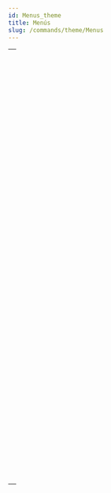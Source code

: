 ```yaml
---
id: Menus_theme
title: Menús
slug: /commands/theme/Menus
---
```


|                                                                                                                                       |
| ------------------------------------------------------------------------------------------------------------------------------------- |
| [<!-- INCLUDE #_command_.APPEND MENU ITEM.Syntax -->](../../commands-legacy/append-menu-item.md)<br/>                                 |
| [<!-- INCLUDE #_command_.Count menu items.Syntax -->](../../commands-legacy/count-menu-items.md)<br/>                                 |
| [<!-- INCLUDE #_command_.Count menus.Syntax -->](../../commands-legacy/count-menus.md)<br/>                                           |
| [<!-- INCLUDE #_command_.Create menu.Syntax -->](../../commands-legacy/create-menu.md)<br/>                                           |
| [<!-- INCLUDE #_command_.DELETE MENU ITEM.Syntax -->](../../commands-legacy/delete-menu-item.md)<br/>                                 |
| [<!-- INCLUDE #_command_.DISABLE MENU ITEM.Syntax -->](../../commands-legacy/disable-menu-item.md)<br/>                               |
| [<!-- INCLUDE #_command_.Dynamic pop up menu.Syntax -->](../../commands-legacy/dynamic-pop-up-menu.md)<br/>                           |
| [<!-- INCLUDE #_command_.ENABLE MENU ITEM.Syntax -->](../../commands-legacy/enable-menu-item.md)<br/>                                 |
| [<!-- INCLUDE #_command_.Get menu bar reference.Syntax -->](../../commands-legacy/get-menu-bar-reference.md)<br/>                     |
| [<!-- INCLUDE #_command_.Get menu item.Syntax -->](../../commands-legacy/get-menu-item.md)<br/>                                       |
| [<!-- INCLUDE #_command_.GET MENU ITEM ICON.Syntax -->](../../commands-legacy/get-menu-item-icon.md)<br/>                             |
| [<!-- INCLUDE #_command_.Get menu item key.Syntax -->](../../commands-legacy/get-menu-item-key.md)<br/>                               |
| [<!-- INCLUDE #_command_.Get menu item mark.Syntax -->](../../commands-legacy/get-menu-item-mark.md)<br/>                             |
| [<!-- INCLUDE #_command_.Get menu item method.Syntax -->](../../commands-legacy/get-menu-item-method.md)<br/>                         |
| [<!-- INCLUDE #_command_.Get menu item modifiers.Syntax -->](../../commands-legacy/get-menu-item-modifiers.md)<br/>                   |
| [<!-- INCLUDE #_command_.Get menu item parameter.Syntax -->](../../commands-legacy/get-menu-item-parameter.md)<br/>                   |
| [<!-- INCLUDE #_command_.GET MENU ITEM PROPERTY.Syntax -->](../../commands-legacy/get-menu-item-property.md)<br/>                     |
| [<!-- INCLUDE #_command_.Get menu item style.Syntax -->](../../commands-legacy/get-menu-item-style.md)<br/>                           |
| [<!-- INCLUDE #_command_.GET MENU ITEMS.Syntax -->](../../commands-legacy/get-menu-items.md)<br/>                                     |
| [<!-- INCLUDE #_command_.Get menu title.Syntax -->](../../commands-legacy/get-menu-title.md)<br/>                                     |
| [<!-- INCLUDE #_command_.Get selected menu item parameter.Syntax -->](../../commands-legacy/get-selected-menu-item-parameter.md)<br/> |
| [<!-- INCLUDE #_command_.INSERT MENU ITEM.Syntax -->](../../commands-legacy/insert-menu-item.md)<br/>                                 |
| [<!-- INCLUDE #_command_.Menu selected.Syntax -->](../../commands-legacy/menu-selected.md)<br/>                                       |
| [<!-- INCLUDE #_command_.RELEASE MENU.Syntax -->](../../commands-legacy/release-menu.md)<br/>                                         |
| [<!-- INCLUDE #_command_.SET HELP MENU.Syntax -->](../../commands-legacy/set-help-menu.md)<br/>                                       |
| [<!-- INCLUDE #_command_.SET MENU BAR.Syntax -->](../../commands-legacy/set-menu-bar.md)<br/>                                         |
| [<!-- INCLUDE #_command_.SET MENU ITEM.Syntax -->](../../commands-legacy/set-menu-item.md)<br/>                                       |
| [<!-- INCLUDE #_command_.SET MENU ITEM ICON.Syntax -->](../../commands-legacy/set-menu-item-icon.md)<br/>                             |
| [<!-- INCLUDE #_command_.SET MENU ITEM MARK.Syntax -->](../../commands-legacy/set-menu-item-mark.md)<br/>                             |
| [<!-- INCLUDE #_command_.SET MENU ITEM METHOD.Syntax -->](../../commands-legacy/set-menu-item-method.md)<br/>                         |
| [<!-- INCLUDE #_command_.SET MENU ITEM PARAMETER.Syntax -->](../../commands-legacy/set-menu-item-parameter.md)<br/>                   |
| [<!-- INCLUDE #_command_.SET MENU ITEM PROPERTY.Syntax -->](../../commands-legacy/set-menu-item-property.md)<br/>                     |
| [<!-- INCLUDE #_command_.SET MENU ITEM SHORTCUT.Syntax -->](../../commands-legacy/set-menu-item-shortcut.md)<br/>                     |
| [<!-- INCLUDE #_command_.SET MENU ITEM STYLE.Syntax -->](../../commands-legacy/set-menu-item-style.md)<br/>                           |
